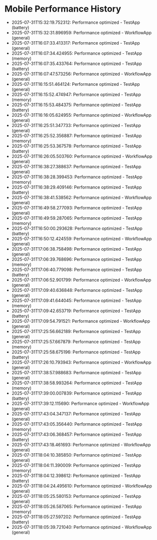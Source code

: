 # Mobile Performance History

- 2025-07-31T15:32:19.752312: Performance optimized - TestApp (battery)
- 2025-07-31T15:32:31.896959: Performance optimized - WorkflowApp (general)
- 2025-07-31T16:07:33.413317: Performance optimized - TestApp (general)
- 2025-07-31T16:07:34.424955: Performance optimized - TestApp (memory)
- 2025-07-31T16:07:35.433764: Performance optimized - TestApp (battery)
- 2025-07-31T16:07:47.573256: Performance optimized - WorkflowApp (general)
- 2025-07-31T16:15:51.464124: Performance optimized - TestApp (general)
- 2025-07-31T16:15:52.474947: Performance optimized - TestApp (memory)
- 2025-07-31T16:15:53.484375: Performance optimized - TestApp (battery)
- 2025-07-31T16:16:05.624955: Performance optimized - WorkflowApp (general)
- 2025-07-31T16:25:51.347733: Performance optimized - TestApp (general)
- 2025-07-31T16:25:52.356887: Performance optimized - TestApp (memory)
- 2025-07-31T16:25:53.367578: Performance optimized - TestApp (battery)
- 2025-07-31T16:26:05.503760: Performance optimized - WorkflowApp (general)
- 2025-07-31T16:38:27.388637: Performance optimized - TestApp (general)
- 2025-07-31T16:38:28.399453: Performance optimized - TestApp (memory)
- 2025-07-31T16:38:29.409146: Performance optimized - TestApp (battery)
- 2025-07-31T16:38:41.538562: Performance optimized - WorkflowApp (general)
- 2025-07-31T16:49:58.277093: Performance optimized - TestApp (general)
- 2025-07-31T16:49:59.287065: Performance optimized - TestApp (memory)
- 2025-07-31T16:50:00.293628: Performance optimized - TestApp (battery)
- 2025-07-31T16:50:12.424559: Performance optimized - WorkflowApp (general)
- 2025-07-31T17:06:38.758498: Performance optimized - TestApp (general)
- 2025-07-31T17:06:39.768696: Performance optimized - TestApp (memory)
- 2025-07-31T17:06:40.779098: Performance optimized - TestApp (battery)
- 2025-07-31T17:06:52.901799: Performance optimized - WorkflowApp (general)
- 2025-07-31T17:09:40.636848: Performance optimized - TestApp (general)
- 2025-07-31T17:09:41.644045: Performance optimized - TestApp (memory)
- 2025-07-31T17:09:42.653719: Performance optimized - TestApp (battery)
- 2025-07-31T17:09:54.791521: Performance optimized - WorkflowApp (general)
- 2025-07-31T17:25:56.662189: Performance optimized - TestApp (general)
- 2025-07-31T17:25:57.667879: Performance optimized - TestApp (memory)
- 2025-07-31T17:25:58.675196: Performance optimized - TestApp (battery)
- 2025-07-31T17:26:10.793943: Performance optimized - WorkflowApp (general)
- 2025-07-31T17:38:57.988683: Performance optimized - TestApp (general)
- 2025-07-31T17:38:58.993264: Performance optimized - TestApp (memory)
- 2025-07-31T17:39:00.007839: Performance optimized - TestApp (battery)
- 2025-07-31T17:39:12.115690: Performance optimized - WorkflowApp (general)
- 2025-07-31T17:43:04.347137: Performance optimized - TestApp (general)
- 2025-07-31T17:43:05.356440: Performance optimized - TestApp (memory)
- 2025-07-31T17:43:06.368457: Performance optimized - TestApp (battery)
- 2025-07-31T17:43:18.461693: Performance optimized - WorkflowApp (general)
- 2025-07-31T18:04:10.385850: Performance optimized - TestApp (general)
- 2025-07-31T18:04:11.390009: Performance optimized - TestApp (memory)
- 2025-07-31T18:04:12.398612: Performance optimized - TestApp (battery)
- 2025-07-31T18:04:24.495610: Performance optimized - WorkflowApp (general)
- 2025-07-31T18:05:25.580153: Performance optimized - TestApp (general)
- 2025-07-31T18:05:26.587065: Performance optimized - TestApp (memory)
- 2025-07-31T18:05:27.597202: Performance optimized - TestApp (battery)
- 2025-07-31T18:05:39.721040: Performance optimized - WorkflowApp (general)
